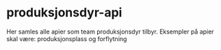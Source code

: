 # produksjonsdyr-api
Her samles alle apier som team produksjonsdyr tilbyr. Eksempler på apier skal være: produksjonsplass og forflytning
